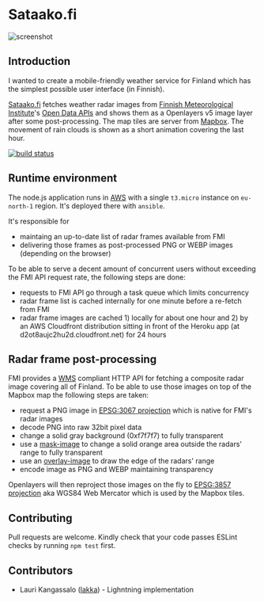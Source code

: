 Sataako.fi
==========

![screenshot](https://raw.github.com/heikkipora/sataako-fi/master/work/screenshot.jpg)

Introduction
------------
I wanted to create a mobile-friendly weather service for Finland which has the simplest possible user interface (in Finnish).

[Sataako.fi](https://www.sataako.fi) fetches weather radar images from [Finnish Meteorological Institute](http://en.ilmatieteenlaitos.fi)'s [Open Data APIs](http://en.ilmatieteenlaitos.fi/open-data-manual) and shows them as a Openlayers v5 image layer after some post-processing. The map tiles are server from <a href="https://www.mapbox.com">Mapbox</a>. The movement of rain clouds is shown as a short animation covering the last hour.

[![build status](https://travis-ci.org/heikkipora/sataako-fi.svg?branch=master)](https://travis-ci.org/heikkipora/sataako-fi)

Runtime environment
-------------------
The node.js application runs in [AWS](https://aws.amazon.com) with a single ```t3.micro``` instance on ```eu-north-1``` region.
It's deployed there with ```ansible```.

It's responsible for

* maintaing an up-to-date list of radar frames available from FMI
* delivering those frames as post-processed PNG or WEBP images (depending on the browser)

To be able to serve a decent amount of concurrent users without exceeding the FMI API request rate, the following steps are done:

* requests to FMI API go through a task queue which limits concurrency
* radar frame list is cached internally for one minute before a re-fetch from FMI
* radar frame images are cached 1) locally for about one hour and 2) by an AWS Cloudfront distribution sitting in front of the Heroku app (at d2ot8aujc2hu2d.cloudfront.net) for 24 hours

Radar frame post-processing
---------------------------
FMI provides a [WMS](https://en.wikipedia.org/wiki/Web_Map_Service) compliant HTTP API for fetching a composite radar image covering all of Finland.
To be able to use those images on top of the Mapbox map the following steps are taken:

* request a PNG image in [EPSG:3067 projection](http://spatialreference.org/ref/epsg/3067/) which is native for FMI's radar images
* decode PNG into raw 32bit pixel data
* change a solid gray background (0xf7f7f7) to fully transparent
* use a [mask-image](src/radar-mask.png) to change a solid orange area outside the radars' range to fully transparent
* use an [overlay-image](src/radar-edges.png) to draw the edge of the radars' range
* encode image as PNG and WEBP maintaining transparency

Openlayers will then reproject those images on the fly to [EPSG:3857 projection](http://spatialreference.org/ref/sr-org/7483/) aka WGS84 Web Mercator which is used by the Mapbox tiles.

## Contributing

Pull requests are welcome. Kindly check that your code passes ESLint checks by running ```npm test``` first.

## Contributors

* Lauri Kangassalo ([lakka](https://github.com/lakka)) - Lighntning implementation
